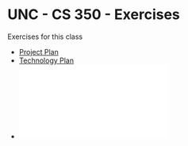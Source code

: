 # UNC - CS 350 - Exercises

Exercises for this class

* [Project Plan](Project_Plan_Exercise.html)
* [Technology Plan](Tech_Plan_Exercise.html)
* ![Design Plan](Design_Plan_Exercise.html)

